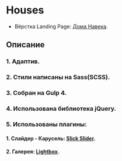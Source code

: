 # Houses
- Вёрстка Landing Page: [Дома Навека](https://dmitriywolf.github.io/works/houses/).

## Описание

### 1. Адаптив.

### 2. Стили написаны на Sass(SCSS).

### 3. Собран на Gulp 4.

### 4. Использована библиотека jQuery.

### 5. Использованы плагины:
	
#### 1. Слайдер - Карусель: [Slick Slider](https://kenwheeler.github.io/slick/).

#### 2. Галерея: [Lightbox](https://lokeshdhakar.com/projects/lightbox2/).